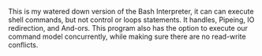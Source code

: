 This is my watered down version of the Bash Interpreter, it can can execute shell commands, but not control or loops
statements.  It handles, Pipeing, IO redirection, and And-ors.  This program also has the option to execute our command
model concurrently, while making sure there are no read-write conflicts.